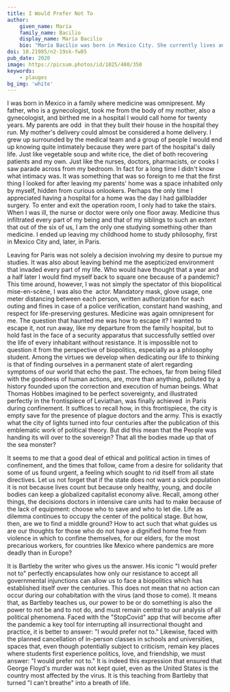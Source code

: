 ```yaml
---
title: I Would Prefer Not To
author:
    given_name: María
    family_name: Bacilio
    display_name: María Bacilio
    bio: "María Bacilio was born in Mexico City. She currently lives and studies in Paris where she is a first year PhD student in Philosophy at the École Normale Supérieure (ENS). She holds an MA in Contemporary Philosophy from the ENS and a BA in Philosophy from the Universidad Nacional Autónoma de México."
doi: 10.21985/n2-19sk-fw85
pub_date: 2020
image: https://picsum.photos/id/1025/480/350
keywords:
    - plauges
bg_img: 'white'
---
```


I was born in Mexico in a family where medicine was omnipresent. My father, who is a gynecologist, took me from the body of my mother, also a gynecologist, and birthed me in a hospital I would call home for twenty years. My parents are odd  in that they built their house in the hospital they run. My mother's delivery could almost be considered a home delivery. I grew up surrounded by the medical team and a group of people I would end up knowing quite intimately because they were part of the hospital's daily life. Just like vegetable soup and white rice, the diet of both recovering patients and my own. Just like the nurses, doctors, pharmacists, or cooks I saw parade across from my bedroom. In fact for a long time I didn't know what intimacy was. It was something that was so foreign to me that the first thing I looked for after leaving my parents' home was a space inhabited only by myself, hidden from curious onlookers. Perhaps the only time I appreciated having a hospital for a home was the day I had gallbladder surgery. To enter and exit the operation room, I only had to take the stairs. When I was ill, the nurse or doctor were only one floor away. Medicine thus infiltrated every part of my being and that of my siblings to such an extent that out of the six of us, I am the only one studying something other than medicine. I ended up leaving my childhood home to study philosophy, first in Mexico City and, later, in Paris.

Leaving for Paris was not solely a decision involving my desire to pursue my studies. It was also about leaving behind me the asepticized environment that invaded every part of my life. Who would have thought that a year and a half later I would find myself back to square one because of a pandemic? This time around, however, I was not simply the spectator of this biopolitical mise-en-scène, I was also the  actor. Mandatory mask, glove usage, one meter distancing between each person, written authorization for each outing and fines in case of a police verification, constant hand washing, and respect for life-preserving gestures. Medicine was again omnipresent for me. The question that haunted me was how to escape it? I wanted to escape it, not run away, like my departure from the family hospital, but to hold fast in the face of a security apparatus that successfully settled over the life of every inhabitant without resistance. It is impossible not to question it from the perspective of biopolitics, especially as a philosophy student. Among the virtues we develop when dedicating our life to thinking is that of finding ourselves in a permanent state of alert regarding symptoms of our world that echo the past. The echoes, far from being filled with the goodness of human actions, are, more than anything, polluted by a history founded upon the correction and execution of human beings. What Thomas Hobbes imagined to be perfect sovereignty, and illustrated perfectly in the frontispiece of Leviathan, was finally achieved  in Paris during confinement. It suffices to recall how, in this frontispiece, the city is empty save for the presence of plague doctors and the army. This is exactly what the city of lights turned into four centuries after the publication of this emblematic work of political theory. But did this mean that the People was handing its will over to the sovereign? That all the bodies made up that of the sea monster?

It seems to me that a good deal of ethical and political action in times of confinement, and the times that follow, came from a desire for solidarity that some of us found urgent, a feeling which sought to rid itself from all state directives. Let us not forget that if the state does not want a sick population it is not because lives count but because only healthy, young, and docile bodies can keep a globalized capitalist economy alive. Recall, among other things, the decisions doctors in intensive care units had to make because of the lack of equipment: choose who to save and who to let die. Life as dilemma continues to occupy the center of the political stage. But how, then, are we to find a middle ground? How to act such that what guides us are our thoughts for those who do not have a dignified home free from violence in which to confine themselves, for our elders, for the most precarious workers, for countries like Mexico where pandemics are more deadly than in Europe?

It is Bartleby the writer who gives us the answer. His iconic "I would prefer not to" perfectly encapsulates how only our resistance to accept all governmental injunctions can allow us to face a biopolitics which has established itself over the centuries. This does not mean that no action can occur during our cohabitation with the virus (and those to come). It means that, as Bartleby teaches us, our power to be or do something is also the power to not be and to not do, and must remain central to our analysis of all political phenomena. Faced with the "StopCovid" app that will become after the pandemic a key tool for interrupting all insurrectional thought and practice, it is better to answer: "I would prefer not to." Likewise, faced with the planned cancellation of in-person classes in schools and universities, spaces that, even though potentially subject to criticism, remain key places where students first experience politics, love, and friendship, we must answer: "I would prefer not to." It is indeed this expression that ensured that George Floyd's murder was not kept quiet, even as the United States is the country most affected by the virus. It is this teaching from Bartleby that turned "I can't breathe" into a breath of life.
